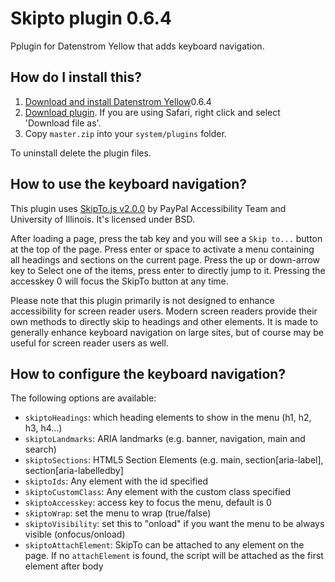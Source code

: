 Skipto plugin 0.6.4
===================
Pplugin for Datenstrom Yellow that adds keyboard navigation.

How do I install this?
----------------------
1. [Download and install Datenstrom Yellow](https://github.com/datenstrom/yellow/)0.6.4
2. [Download plugin](https://github.com/schulle4u/yellow-plugin-skipto/archive/master.zip). If you are using Safari, right click and select 'Download file as'.
3. Copy `master.zip` into your `system/plugins` folder.

To uninstall delete the plugin files.

How to use the keyboard navigation?
-----------------------------------
This plugin uses [SkipTo.js v2.0.0](https://paypal.github.io/skipto/) by PayPal Accessibility Team and University of Illinois. It's licensed under BSD.

After loading a page, press the tab key and you will see a `Skip to...` button at the top of the page. Press enter or space to activate a menu containing all headings and sections on the current page. Press the up or down-arrow key to Select one of the items, press enter to directly jump to it. Pressing the accesskey 0 will focus the SkipTo button at any time. 

Please note that this plugin primarily is not designed to enhance accessibility for screen reader users. Modern screen readers provide their own methods to directly skip to headings and other elements. It is made to generally enhance keyboard navigation on large sites, but of course may be useful for screen reader users as well. 

How to configure the keyboard navigation?
-----------------------------------------
The following options are available: 

* `skiptoHeadings`: which heading elements to show in the menu (h1, h2, h3, h4...)
* `skiptoLandmarks`: ARIA landmarks (e.g. banner, navigation, main and search)
* `skiptoSections`: HTML5 Section Elements (e.g. main, section[aria-label], section[aria-labelledby]
* `skiptoIds`: Any element with the id specified
* `skiptoCustomClass`: Any element with the custom class specified
* `skiptoAccesskey`: access key to focus the menu, default is 0
* `skiptoWrap`: set the menu to wrap (true/false)
* `skiptoVisibility`: set this to "onload" if you want the menu to be always visible (onfocus/onload)
* `skiptoAttachElement`: SkipTo can be attached to any element on the page. If no `attachElement` is found, the script will be attached as the first element after body

